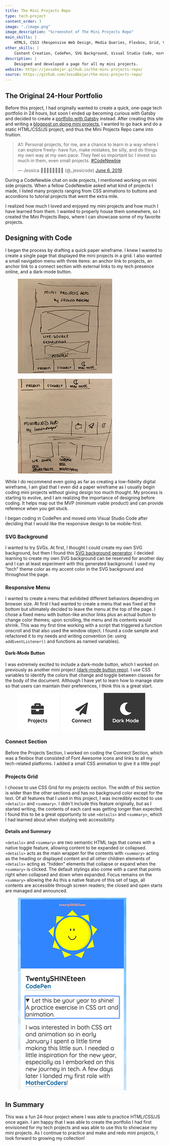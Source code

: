 ```yaml
---
title: The Mini Projects Repo
type: tech-project
content_order: 3
image: "./image.png"
image_description: "Screenshot of The Mini Projects Repo"
main_skills: |
    HTML5, CSS3 (Responsive Web Design, Media Queries, Flexbox, Grid, Variables), JavaScript
other_skills: |
    Content Creation, CodePen, SVG Background, Visual Studio Code, normalize.css, Google Fonts, Font Awesome, Git, GitHub, Chrome DevTools, W3C HTML & CSS Validation, WAVE Accessibility Checker, AChecker, Lighthouse
description: |
    Designed and developed a page for all my mini projects.
website: https://jessabejar.github.io/the-mini-projects-repo/
source: https://github.com/JessAbejar/the-mini-projects-repo/
---
```

## The Original 24-Hour Portfolio

Before this project, I had originally wanted to create a quick, one-page tech portfolio in 24 hours, but soon I ended up becoming curious with Gatsby and decided to create a [portfolio with Gatsby](https://jessicagabejar.com/tech/jga-website) instead. After creating this site and writing a [blogpost on doing mini projects](https://dev.to/jessabejar/learn-to-code-by-building-messy-little-things-1h1m), I wanted to go back and do a static HTML/CSS/JS project, and thus the Mini Projects Repo came into fruition.

<aside>

<blockquote class="twitter-tweet"><p lang="en" dir="ltr">A1: Personal projects, for me, are a chance to learn in a way where I can explore freely- have fun, make mistakes, be silly, and do things my own way at my own pace. They feel so important bc I invest so much in them, even small projects. <a href="https://twitter.com/hashtag/CodeNewbie?src=hash&amp;ref_src=twsrc%5Etfw">#CodeNewbie</a></p>&mdash; Jessica 👩🏻‍💻💃🏻🧘🏻‍♀️ (@_jessicode) <a href="https://twitter.com/_jessicode/status/1136443680376655880?ref_src=twsrc%5Etfw">June 6, 2019</a></blockquote> <script async src="https://platform.twitter.com/widgets.js" charset="utf-8"></script>

</aside>

During a CodeNewbie chat on side projects, I mentioned working on mini side projects. When a fellow CodeNewbie asked what kind of projects I made, I listed many projects ranging from CSS animations to buttons and accordions to tutorial projects that went the extra mile.

I realized how much I loved and enjoyed my mini projects and how much I have learned from them. I wanted to properly house them somewhere, so I created the Mini Projects Repo, where I can showcase some of my favorite projects.

## Designing with Code

I began the process by drafting a quick paper wireframe. I knew I wanted to create a single page that displayed the mini projects in a grid. I also wanted a small navigation menu with three items: an anchor link to projects, an anchor link to a connect section with external links to my tech presence online, and a dark-mode button.

<div>
    <figure>
        <img src="mini-001.png" alt="Paper wireframe of the mobile version of The Mini Projects Repo." />
    </figure>
    <figure>
        <img src="mini-002.png" alt="Paper wireframe of the desktop version of The Mini Projects Repo." />
    </figure>
<div>

While I do recommend even going as far as creating a low-fidelity digital wireframe, I am glad that I even did a paper wireframe as I usually begin coding mini projects without giving design too much thought. My process is starting to evolve, and I am realizing the importance of designing before coding. It helps map out the MVP (minimum viable product) and can provide reference when you get stuck.

I began coding in CodePen and moved onto Visual Studio Code after deciding that I would like the responsive design to be mobile-first.

### SVG Background

I wanted to try SVGs. At first, I thought I could create my own SVG background, but then I found this [SVG background generator](https://svgbackgrounds.com). I decided learning to create my own SVG background can be reserved for another day and I can at least experiment with this generated background. I used my "tech" theme color as my accent color in the SVG background and throughout the page.

### Responsive Menu

I wanted to create a menu that exhibited different behaviors depending on browser size. At first I had wanted to create a menu that was fixed at the bottom but ultimately decided to leave the menu at the top of the page. I chose a fixed menu with button-like anchor links plus an actual button to change color themes; upon scrolling, the menu and its contents would shrink. This was my first time working with a script that triggered a function onscroll and that also used the window object. I found a code sample and refactored it to my needs and writing convention (ie: using `addEventListener()` and functions as named variables).

<aside>

#### Dark-Mode Button

I was extremely excited to include a dark-mode button, which I worked on previously as another mini project [(dark-mode button repo)](https://github.com/jessabejar/dark-mode-practice/). I use CSS variables to identify the colors that change and toggle between classes for the body of the document. Although I have yet to learn how to manage state so that users can maintain their preferences, I think this is a great start.

<figure>
    <img src="mini-003.png" alt="Screenshot of the navigation menu with the cursor hovering over the dark-mode button.">
</figure>

</aside>

### Connect Section

Before the Projects Section, I worked on coding the Connect Section, which was a flexbox that consisted of Font Awesome icons and links to all my tech-related platforms. I added a small CSS animation to give it a little pop!

### Projects Grid

I choose to use CSS Grid for my projects section. The width of this section is wider than the other sections and has no background color except for the text. Of all features that I used in this project, I was incredibly excited to use `<details>` and `<summary>`. I didn't include this feature originally, but as I started writing, the contents of each card was getting longer than expected. I found this to be a great opportunity to use `<details>` and `<summary>`, which I had learned about when studying web accessibility.

<aside>

#### Details and Summary

`<details>` and `<summary>` are two semantic HTML tags that comes with a native toggle feature, allowing content to be expanded or collapsed. `<details>` acts as the main wrapper for the contents with `<summary>` acting as the heading or displayed content and all other children elements of `<details>` acting as "hidden" elements that collapse or expand when the `<summary>` is clicked. The default stylings also come with a caret that points right when collapsed and down when expanded. Focus remains on the `<summary>` allowing the As this a native feature of this set of tags, all contents are accessible through screen readers; the closed and open starts are managed and announced.

<figure>
    <img src="mini-004.png" alt="Screenshot of a sample portfolio item with the details element expanded and the summary element focused.">
</figure>

</aside>

## In Summary

This was a fun 24-hour project where I was able to practice HTML/CSS/JS once again. I am happy that I was able to create the portfolio I had first envisioned for my tech projects and was able to use this to showcase my mini projects. As I continue to practice and make and redo mini projects, I look forward to growing my collection!
